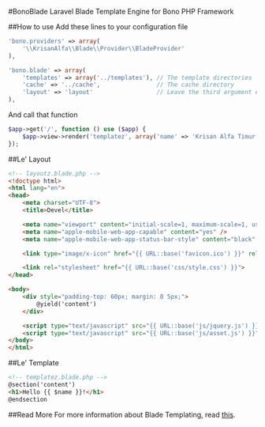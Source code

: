 #BonoBlade
Laravel Blade Template Engine for Bono PHP Framework

##How to use
Add these lines to your configuration file
```php
'bono.providers' => array(
    '\\KrisanAlfa\\Blade\\Provider\\BladeProvider'
),

'bono.blade' => array(
    'templates' => array('../templates'), // The template directories
    'cache' => '../cache',                // The cache directory
    'layout' => 'layout'                  // Leave the third argument empty if you won't use layouting
),
```

And call that function
```php
$app->get('/', function () use ($app) {
    $app->view->render('templatez', array('name' => 'Krisan Alfa Timur'));
});
```

##Le' Layout

```html
<!-- layoutz.blade.php -->
<!doctype html>
<html lang="en">
<head>
    <meta charset="UTF-8">
    <title>Devel</title>

    <meta name="viewport" content="initial-scale=1, maximum-scale=1, user-scalable=no" />
    <meta name="apple-mobile-web-app-capable" content="yes" />
    <meta name="apple-mobile-web-app-status-bar-style" content="black" />

    <link type="image/x-icon" href="{{ URL::base('favicon.ico') }}" rel="Shortcut icon" />

    <link rel="stylesheet" href="{{ URL::base('css/style.css') }}">
</head>

<body>
    <div style="padding-top: 60px; margin: 0 5px;">
        @yield('content')
    </div>

    <script type="text/javascript" src="{{ URL::base('js/jquery.js') }}"></script>
    <script type="text/javascript" src="{{ URL::base('js/asset.js') }}"></script>
</body>
</html>
```

##Le' Template

```html
<!-- templatez.blade.php -->
@section('content')
<h1>Hello {{ $name }}!</h1>
@endsection
```

##Read More
For more information about Blade Templating, read [this](http://laravel.com/docs/templates#blade-templating).
